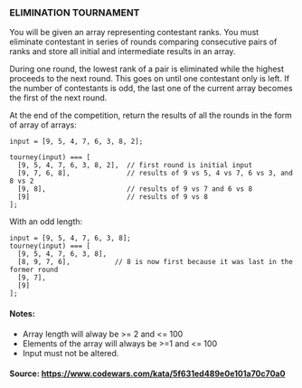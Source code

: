 ### ELIMINATION TOURNAMENT

You will be given an array representing contestant ranks. You must eliminate contestant in series of rounds comparing consecutive pairs of ranks and store all initial and intermediate results in an array.

During one round, the lowest rank of a pair is eliminated while the highest proceeds to the next round. This goes on until one contestant only is left. If the number of contestants is odd, the last one of the current array becomes the first of the next round.

At the end of the competition, return the results of all the rounds in the form of array of arrays:

````
input = [9, 5, 4, 7, 6, 3, 8, 2];

tourney(input) === [
  [9, 5, 4, 7, 6, 3, 8, 2],  // first round is initial input
  [9, 7, 6, 8],              // results of 9 vs 5, 4 vs 7, 6 vs 3, and 8 vs 2 
  [9, 8],                    // results of 9 vs 7 and 6 vs 8
  [9]                        // results of 9 vs 8
];
````

With an odd length:

````
input = [9, 5, 4, 7, 6, 3, 8];
tourney(input) === [
  [9, 5, 4, 7, 6, 3, 8], 
  [8, 9, 7, 6],           // 8 is now first because it was last in the former round
  [9, 7],
  [9]
];
````

#### Notes:

- Array length will alway be >= 2 and <= 100
- Elements of the array will always be >=1 and <= 100
- Input must not be altered.

#### Source: https://www.codewars.com/kata/5f631ed489e0e101a70c70a0
